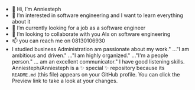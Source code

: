 - 👋 Hi, I’m Anniesteph
- 👀 I’m interested in software engineering and I want to learn everything about it
- 🌱 I’m currently looking for a job as a software engineer 
- 💞️ I’m looking to collaborate with you Alx on software engineering 
- 📫 you can reach me on 08130106930
- I studied business Administration
  am passionate about my work." ..."I am ambitious and driven." ..."I am highly organized." ..."I'm a people person." ...
am an excellent communicator."
I have good listening skills.
Anniesteph/Anniesteph is a ✨ special ✨ repository because its `README.md` (this file) appears on your GitHub profile.
You can click the Preview link to take a look at your changes.

